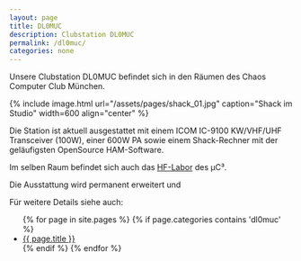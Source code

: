 ```yaml
---
layout: page
title: DL0MUC
description: Clubstation DL0MUC
permalink: /dl0muc/
categories: none
---
```


Unsere Clubstation DL0MUC befindet sich in den Räumen des Chaos Computer Club München. 

{% include image.html url="/assets/pages/shack_01.jpg" caption="Shack im Studio" width=600 align="center" %}
<br style="clear: both;"> 

Die Station ist aktuell ausgestattet mit einem ICOM IC-9100 KW/VHF/UHF Transceiver (100W), einer 600W PA sowie einem Shack-Rechner mit der geläufigsten OpenSource HAM-Software.

Im selben Raum befindet sich auch das [HF-Labor](/hf-labor/) des µC³.

Die Ausstattung wird permanent erweitert und 

Für weitere Details siehe auch: 

<ul class="listing">
{% for page in site.pages %}
  {% if page.categories contains 'dl0muc' %}
  <li class="listing-item">
    <a href="{{ page.url }}.html" title="{{ page.title }}">{{ page.title }}</a>
  </li>
  {% endif %}
{% endfor %}
</ul>